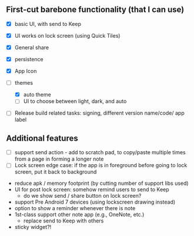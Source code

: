 ## First-cut barebone functionality (that I can use)
- [x] basic UI, with send to Keep
- [x] UI works on lock screen (using Quick Tiles)
- [x] General share
- [x] persistence
- [x] App Icon
- [ ] themes
    - [x] auto theme
    - [ ] UI to choose between light, dark, and auto
- [ ] Release build related tasks: signing, different version name/code/ app label


## Additional features
- [ ] support send action - add to scratch pad, to copy/paste multiple times from a page in forming a longer note
- [ ] Lock screen edge case: if the app is in foreground before going to lock screen, put it back to background
- reduce apk / memory footprint (by cutting number of support libs used)
- UI for post lock screen: somehow remind users to send to Keep
    - do we show send / share button on lock screen?
- support Pre Android 7 devices (using lockscreen drawing instead)
- option to show a reminder whenever there is note
- 1st-class support other note app (e.g., OneNote, etc.)
    - replace send to Keep with others
- sticky widget?!